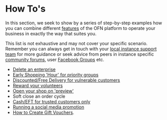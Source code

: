 # How To's

In this section, we seek to show by a series of step-by-step examples how you can combine different [features](../../basic-features/) of the OFN platform to operate your business in exactly the way that suites you.

This list is not exhaustive and may not cover your specific scenario. Remember you can always get in touch with your [local instance support team](../../local-ofn-organizations-and-contacts.md) for more guidance or seek advice from peers in instance specific [community forums](https://community.openfoodnetwork.org.uk/), user [Facebook Groups](https://www.facebook.com/groups/thrivingfoodhub) etc.

* [Delete an enterprise](delete-an-enterprise.md)
* [Early Shopping 'Hour' for priority groups](early-shopping-hour-for-priority-groups.md)
* [Discounted/Free Delivery for vulnerable customers](discounted-free-delivery-for-vulnerable-customers.md)
* [Reward your volunteers](reward-your-volunteers.md)
* [Open your shop on 'preview'](open-your-shop-on-preview.md)
* Soft close an order cycle
* [Cash/EFT for trusted customers only](cash-efts-for-trusted-customers-only.md)
* [Running a social media promotion](running-a-social-media-promotion.md)
* [How to Create Gift Vouchers](how-to-create-gift-vouchers.md).

